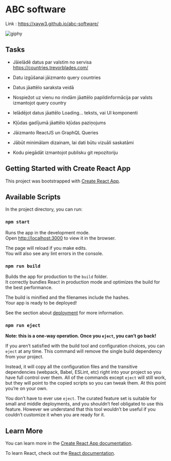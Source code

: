 # ABC software

Link : https://xayw3.github.io/abc-software/

![giphy](https://user-images.githubusercontent.com/85979954/198019305-433c227f-5919-49f0-a217-17e649e83e4d.gif)


## Tasks

 - Jāielādē datus par valstim no servisa https://countries.trevorblades.com/

 - Datu izgūšanai jāizmanto query countries

 - Datus jāattēlo saraksta veidā

 - Nospiežot uz vienu no rindām jāattēlo papildinformācija par valsts izmantojot query country

 - Ielādējot datus jāattēlo Loading... teksts, vai UI komponenti

 - Kļūdas gadījumā jāattēlo kļūdas paziņojums

 - Jāizmanto ReactJS un GraphQL Queries

 - Jābūt minimālam dizainam, lai dati būtu vizuāli saskatāmi

 - Kodu piegādāt izmantojot publisku git repozitoriju

## Getting Started with Create React App

This project was bootstrapped with [Create React App](https://github.com/facebook/create-react-app).

## Available Scripts

In the project directory, you can run:

### `npm start`

Runs the app in the development mode.\
Open [http://localhost:3000](http://localhost:3000) to view it in the browser.

The page will reload if you make edits.\
You will also see any lint errors in the console.

### `npm run build`

Builds the app for production to the `build` folder.\
It correctly bundles React in production mode and optimizes the build for the best performance.

The build is minified and the filenames include the hashes.\
Your app is ready to be deployed!

See the section about [deployment](https://facebook.github.io/create-react-app/docs/deployment) for more information.

### `npm run eject`

**Note: this is a one-way operation. Once you `eject`, you can’t go back!**

If you aren’t satisfied with the build tool and configuration choices, you can `eject` at any time. This command will remove the single build dependency from your project.

Instead, it will copy all the configuration files and the transitive dependencies (webpack, Babel, ESLint, etc) right into your project so you have full control over them. All of the commands except `eject` will still work, but they will point to the copied scripts so you can tweak them. At this point you’re on your own.

You don’t have to ever use `eject`. The curated feature set is suitable for small and middle deployments, and you shouldn’t feel obligated to use this feature. However we understand that this tool wouldn’t be useful if you couldn’t customize it when you are ready for it.

## Learn More

You can learn more in the [Create React App documentation](https://facebook.github.io/create-react-app/docs/getting-started).

To learn React, check out the [React documentation](https://reactjs.org/).
